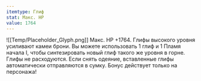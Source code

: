 ```yaml
---
itemtype: Глиф
stat: Макс. HP 
value: 1764
---
```

![[Temp/Placeholder_Glyph.png]]
Макс. HP +1764. Глифы высокого уровня усиливают камеи брони. Вы можете использовать 1 глиф и 1 Пламя начала I, чтобы синтезировать новый глиф такого же уровня в горне. Глифы не расходуются. Если снять одеяние, вставленные глифы автоматически отправляются в сумку. Бонус действует только на персонажа!

